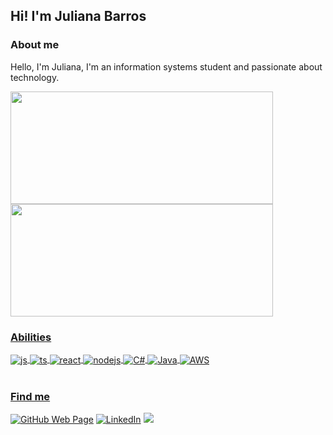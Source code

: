 ## Hi! I'm Juliana Barros 

### About me
 Hello, I'm Juliana, I'm an information systems student and passionate about technology. 

<div align="left">
  <a href="https://github.com/julianacamilo">
  <img height="180em" width="420px" src="https://github-readme-stats.vercel.app/api?username=julianacamilo&show_icons=true&theme=holi&include_all_commits=true&count_private=true"/>
  <img height="180em" width="420px" src="https://github-readme-stats.vercel.app/api/top-langs/?username=julianacamilo&layout=compact&langs_count=7&theme=holi"/>
</div>
  


 ### Abilities

<div style="display: inline_block">
  <img align="center" alt="js" src="https://img.shields.io/badge/JavaScript-F7DF1E?style=for-the-badge&logo=javascript&logoColor=black" />
  <img align="center" alt="ts" src="https://img.shields.io/badge/TypeScript-007ACC?style=for-the-badge&logo=typescript&logoColor=white" />
  <img align="center" alt="react" src="https://img.shields.io/badge/React-20232A?style=for-the-badge&logo=react&logoColor=61DAFB" />
  <img align="center" alt="nodejs" src="https://img.shields.io/badge/Node.js-43853D?style=for-the-badge&logo=node.js&logoColor=white" />
  <img align="center" alt="C#"  src="https://img.shields.io/badge/C%23-239120?style=for-the-badge&logo=c-sharp&logoColor=white"/>
  <img align="center" alt="Java" src="https://img.shields.io/badge/Java-ED8B00?style=for-the-badge&logo=openjdk&logoColor=white"/>
  <img align="center" alt="AWS" src="https://img.shields.io/badge/Amazon_AWS-FF9900?style=for-the-badge&logo=amazonaws&logoColor=white"/>
</div><br/>

### Find me

[![GitHub Web Page](https://img.shields.io/badge/GitHub_page-000000?style=for-the-badge&logo=github&logoColor=fff)](https://github.com/julianacamilo)
[![LinkedIn](https://img.shields.io/badge/LinkedIn-000000?style=for-the-badge&logo=Linkedin&logoColor=2b68ed)](https://www.linkedin.com/in/juliana-barros-398107236/)
 <a href = "julianacamilodebarros@gmail.com"><img src="https://img.shields.io/badge/-Gmail-%23333?style=for-the-badge&logo=gmail&logoColor=white" target="_blank"></a>
